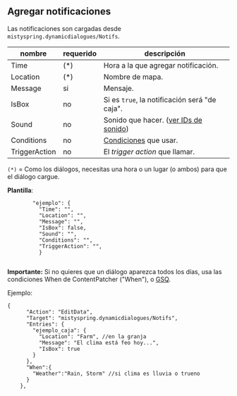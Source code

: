 ## Agregar notificaciones

Las notificaciones son cargadas desde `mistyspring.dynamicdialogues/Notifs`.

| nombre        | requerido | descripción                                                                                                                  |
|---------------|-----------|------------------------------------------------------------------------------------------------------------------------------|
| Time          | (*)       | Hora a la que agregar notificación.                                                                                          |
| Location      | (*)       | Nombre de mapa.                                                                                                              |
| Message       | si        | Mensaje.                                                                                                                     |
| IsBox         | no        | Si es `true`, la notificación será "de caja".                                                                                |
| Sound         | no        | Sonido que hacer. ([ver IDs de sonido](https://docs.google.com/spreadsheets/d/18AtLClQPuC96rJOC-A4Kb1ZkuqtTmCRFAKn9JJiFiYE)) |
| Conditions    | no        | [Condiciones](https://github.com/misty-spring/DynamicDialogues/blob/main/docs/es/player-conditions.md) que usar.             |
| TriggerAction | no        | El *trigger action* que llamar.                                                                                              |

`(*)` = Como los diálogos, necesitas una hora o un lugar (o ambos) para que el diálogo cargue.

**Plantilla**:

```
        "ejemplo": {
          "Time": "",
          "Location": "",
          "Message": "",
          "IsBox": false,
          "Sound": "",
          "Conditions": "",
          "TriggerAction": "", 
          }


```
**Importante:** Si no quieres que un diálogo aparezca todos los días, usa las condiciones When de ContentPatcher ("When"), o [GSQ](https://stardewvalleywiki.com/Modding:Game_state_queries).

Ejemplo:

```
{
      "Action": "EditData",
      "Target": "mistyspring.dynamicdialogues/Notifs",
      "Entries": {
        "ejemplo_caja": {
          "Location": "Farm", //en la granja
          "Message": "El clima está feo hoy...",
          "IsBox": true
        }
      },
      "When":{
        "Weather":"Rain, Storm" //si clima es lluvia o trueno
      }
    },
```
